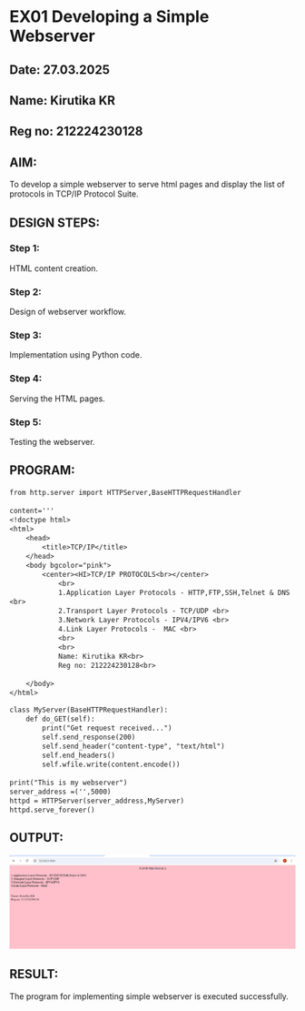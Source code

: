 # EX01 Developing a Simple Webserver
## Date: 27.03.2025
## Name: Kirutika KR
## Reg no: 212224230128

## AIM:
To develop a simple webserver to serve html pages and display the list of protocols in TCP/IP Protocol Suite.


## DESIGN STEPS:
### Step 1: 
HTML content creation.

### Step 2:
Design of webserver workflow.

### Step 3:
Implementation using Python code.

### Step 4:
Serving the HTML pages.

### Step 5:
Testing the webserver.

## PROGRAM:
```
from http.server import HTTPServer,BaseHTTPRequestHandler

content='''
<!doctype html>
<html>
    <head>
        <title>TCP/IP</title>
    </head>
    <body bgcolor="pink">
        <center><HI>TCP/IP PROTOCOLS<br></center>
            <br>
            1.Application Layer Protocols - HTTP,FTP,SSH,Telnet & DNS <br>
            2.Transport Layer Protocols - TCP/UDP <br>
            3.Network Layer Protocols - IPV4/IPV6 <br>
            4.Link Layer Protocols -  MAC <br>
            <br>
            <br>
            Name: Kirutika KR<br>
            Reg no: 212224230128<br>
            
    </body>
</html>
```
```
class MyServer(BaseHTTPRequestHandler):
    def do_GET(self):
        print("Get request received...")
        self.send_response(200) 
        self.send_header("content-type", "text/html")       
        self.end_headers()
        self.wfile.write(content.encode())

print("This is my webserver") 
server_address =('',5000)
httpd = HTTPServer(server_address,MyServer)
httpd.serve_forever()
```

## OUTPUT:
![alt text](<Screenshot 2025-03-27 112705.png>)

## RESULT:
The program for implementing simple webserver is executed successfully.
